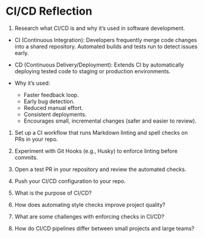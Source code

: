 # CI/CD Reflection

1. Research what CI/CD is and why it’s used in software development.

- CI (Continuous Integration): Developers frequently merge code changes into a
  shared repository. Automated builds and tests run to detect issues early.
- CD (Continuous Delivery/Deployment): Extends CI by automatically deploying
  tested code to staging or production environments.

- Why it’s used:
  - Faster feedback loop.
  - Early bug detection.
  - Reduced manual effort.
  - Consistent deployments.
  - Encourages small, incremental changes (safer and easier to review).

1. Set up a CI workflow that runs Markdown linting and spell checks on PRs in
   your repo.

1. Experiment with Git Hooks (e.g., Husky) to enforce linting before commits.

1. Open a test PR in your repository and review the automated checks.

1. Push your CI/CD configuration to your repo.

1. What is the purpose of CI/CD?

1. How does automating style checks improve project quality?

1. What are some challenges with enforcing checks in CI/CD?

1. How do CI/CD pipelines differ between small projects and large teams?
